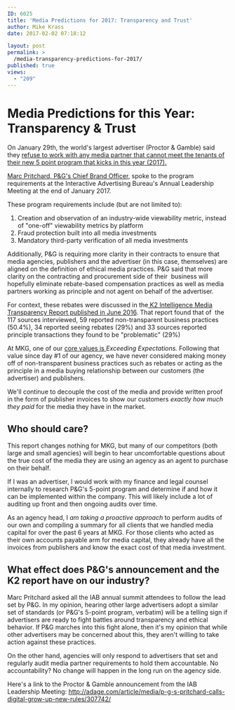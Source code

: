 ```yaml
---
ID: 6025
title: 'Media Predictions for 2017: Transparency and Trust'
author: Mike Krass
date: 2017-02-02 07:18:12

layout: post
permalink: >
  /media-transparency-predictions-for-2017/
published: true
views:
  - "209"
---
```

<h1>Media Predictions for this Year: Transparency &amp; Trust</h1>
On January 29th, the world's largest advertiser (Proctor &amp; Gamble) said they <a href="http://adage.com/article/media/p-g-s-pritchard-calls-digital-grow-up-new-rules/307742/">refuse to work with any media partner that cannot meet the tenants of their new 5 point program that kicks in this year (2017).</a>

<a href="https://www.pg.com/en_US/downloads/company/executive_team/bios/pg_executive_bio_pritchard.pdf">Marc Pritchard, P&amp;G's Chief Brand Officer,</a> spoke to the program requirements at the Interactive Advertising Bureau's Annual Leadership Meeting at the end of January 2017.

These program requirements include (but are not limited to):
<ol>
 	<li>Creation and observation of an industry-wide viewability metric, instead of "one-off" viewability metrics by platform</li>
 	<li>Fraud protection built into all media investments</li>
 	<li>Mandatory third-party verification of all media investments</li>
</ol>
Additionally, P&amp;G is requiring more clarity in their contracts to ensure that media agencies, publishers and the advertiser (in this case, themselves) are aligned on the definition of ethical media practices. P&amp;G said that more clarity on the contracting and procurement side of their  business will hopefully eliminate rebate-based compensation practices as well as media partners working as principle and not agent on behalf of the advertiser.

For context, these rebates were discussed in the<a href="https://www.ana.net/content/show/id/pr-media-transparency"> K2 Intelligence Media Transparency Report published in June 2016</a>. That report found that of  the 117 sources interviewed, 59 reported non-transparent business practices (50.4%), 34 reported seeing rebates (29%) and 33 sources reported principle transactions they found to be "problematic" (29%)

At MKG, one of our <a href="/about/values/">core values is </a><em>Exceeding Expectations. </em>Following that value since day #1 of our agency, we have never considered making money off of non-transparent business practices such as rebates or acting as the principle in a media buying relationship between our customers (the advertiser) and publishers.

We'll continue to decouple the cost of the media and provide written proof in the form of publisher invoices to show our customers <em>exactly how much they paid </em>for the media they have in the market.
<h2>Who should care?</h2>
This report changes nothing for MKG, but many of our competitors (both large and small agencies) will begin to hear uncomfortable questions about the true cost of the media they are using an agency as an agent to purchase on their behalf.

If I was an advertiser, I would work with my finance and legal counsel internally to research P&amp;G's 5-point program and determine if and how it can be implemented within the company. This will likely include a lot of auditing up front and then ongoing audits over time.

As an agency head, I <em>am taking a proactive approach </em>to perform audits of our own and compiling a summary for all clients that we handled media capital for over the past 6 years at MKG. For those clients who acted as their own accounts payable arm for media capital, they already have all the invoices from publishers and know the exact cost of that media investment.
<h2>What effect does P&amp;G's announcement and the K2 report have on our industry?</h2>
Marc Pritchard asked all the IAB annual summit attendees to follow the lead set by P&amp;G. In my opinion, hearing other large advertisers adopt a similar set of standards (or P&amp;G's 5-point program, verbatim) will be a telling sign if advertisers are ready to fight battles around transparency and ethical behavior. If P&amp;G marches into this fight alone, then it's my opinion that while other advertisers may be concerned about this, they aren't willing to take action against these practices.

On the other hand, agencies will only respond to advertisers that set and regularly audit media partner requirements to hold them accountable. No accountability? No change will happen in the long run on the agency side.

Here's a link to the Proctor &amp; Gamble announcement from the IAB Leadership Meeting: <a href="http://adage.com/article/media/p-g-s-pritchard-calls-digital-grow-up-new-rules/307742/">http://adage.com/article/media/p-g-s-pritchard-calls-digital-grow-up-new-rules/307742/</a>